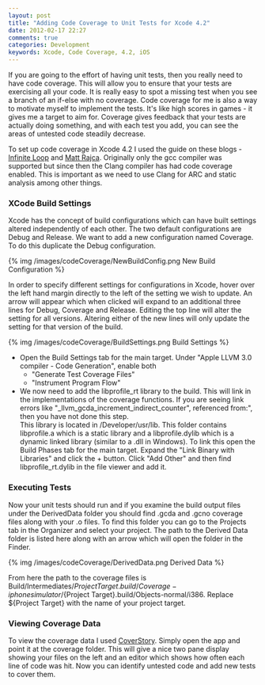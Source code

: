 ```yaml
---
layout: post
title: "Adding Code Coverage to Unit Tests for Xcode 4.2"
date: 2012-02-17 22:27
comments: true
categories: Development
keywords: Xcode, Code Coverage, 4.2, iOS
---
```

If you are going to the effort of having unit tests, then you really need to have code coverage. This will allow you to ensure that your tests are exercising all your code. It is really easy to spot a missing test when you see a branch of an if-else with no coverage. Code coverage for me is also a way to motivate myself to implement the tests. It's like high scores in games - it gives me a target to aim for. Coverage gives feedback that your tests are actually doing something, and with each test you add, you can see the areas of untested code steadily decrease.

To set up code coverage in Xcode 4.2 I used the guide on these blogs - [Infinite Loop](http://www.infinite-loop.dk/blog/2011/05/covering-it-all-up/) and [Matt Rajca](http://mattrajca.com/post/8749868513/llvm-code-coverage-and-xcode-4). Originally only the gcc compiler was supported but since then the Clang compiler has had code coverage enabled. This is important as we need to use Clang for ARC and static analysis among other things. 

### XCode Build Settings

Xcode has the concept of build configurations which can have built settings altered independently of each other. The two default configurations are Debug and Release. We want to add a new configuration named Coverage. To do this duplicate the Debug configuration. 

{% img /images/codeCoverage/NewBuildConfig.png New Build Configuration %}

In order to specify different settings for configurations in Xcode, hover over the left hand margin directly to the left of the setting we wish to update. An arrow will appear which when clicked will expand to an additional three lines for Debug, Coverage and Release. Editing the top line will alter the setting for all versions. Altering either of the new lines will only update the setting for that version of the build.

{% img /images/codeCoverage/BuildSettings.png Build Settings %}

*	Open the Build Settings tab for the main target. Under "Apple LLVM 3.0 compiler - Code Generation", enable both
    *	"Generate Test Coverage Files"
	*    "Instrument Program Flow"
*    We now need to add the libprofile_rt library to the build. This will link in the implementations of the coverage functions. If you are seeing link errors like "_llvm_gcda_increment_indirect_counter", referenced from:", then you have not done this step.  
    This library is located in /Developer/usr/lib. This folder contains libprofile.a which is a static library and a libprofile.dylib which is a dynamic linked library (similar to a .dll in Windows). To link this open the Build Phases tab for the main target. Expand the "Link Binary with Libraries" and click the + button. Click "Add Other" and then find libprofile_rt.dylib in the file viewer and add it.

### Executing Tests

Now your unit tests should run and if you examine the build output files under the DerivedData folder you should find .gcda and .gcno coverage files along with your .o files. To find this folder you can go to the Projects tab in the Organizer and select your project. The path to the Derived Data folder is listed here along with an arrow which will open the folder in the Finder. 

{% img /images/codeCoverage/DerivedData.png Derived Data %}

From here the path to the coverage files is Build/Intermediates/${Project Target}.build/Coverage-iphonesimulator/${Project Target}.build/Objects-normal/i386. Replace ${Project Target} with the name of your project target.

### Viewing Coverage Data

To view the coverage data I used [CoverStory](http://code.google.com/p/coverstory/). Simply open the app and point it at the coverage folder. This will give a nice two pane display showing your files on the left and an editor which shows how often each line of code was hit. Now you can identify untested code and add new tests to cover them.
